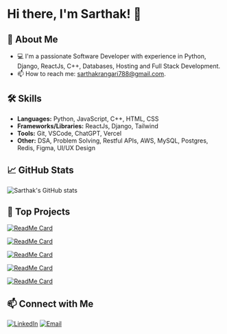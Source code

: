 # Hi there, I'm Sarthak! 👋

## 🚀 About Me

- 💻 I'm a passionate Software Developer with experience in Python, Django, ReactJs, C++, Databases, Hosting and Full Stack Development.
- 📫 How to reach me: sarthakrangari788@gmail.com.

## 🛠️ Skills

- **Languages:** Python, JavaScript, C++, HTML, CSS
- **Frameworks/Libraries:** ReactJs, Django, Tailwind
- **Tools:** Git, VSCode, ChatGPT, Vercel
- **Other:** DSA, Problem Solving, Restful APIs, AWS, MySQL, Postgres, Redis, Figma, UI/UX Design

## 📈 GitHub Stats

![Sarthak's GitHub stats](https://github-readme-stats.vercel.app/api?username=Sarthak7219&show_icons=true&theme=tokyonight)

## 🌟 Top Projects

[![ReadMe Card](https://github-readme-stats.vercel.app/api/pin/?username=Sarthak7219&repo=TDI-Webtool&theme=tokyonight)](https://github.com/Sarthak7219/TDI-Webtool)

[![ReadMe Card](https://github-readme-stats.vercel.app/api/pin/?username=Sarthak7219&repo=goal-frontend&theme=tokyonight)](https://github.com/Sarthak7219/goal-frontend)

[![ReadMe Card](https://github-readme-stats.vercel.app/api/pin/?username=Sarthak7219&repo=File-Deduplication-System&theme=tokyonight)](https://github.com/Sarthak7219/File-Deduplication-System)

[![ReadMe Card](https://github-readme-stats.vercel.app/api/pin/?username=Sarthak7219&repo=WeeLink&theme=tokyonight)](https://github.com/Sarthak7219/WeeLink)

[![ReadMe Card](https://github-readme-stats.vercel.app/api/pin/?username=Sarthak7219&repo=Text-2-Image-Generator-project&theme=tokyonight)](https://github.com/Sarthak7219/Text-2-Image-Generator-project)

## 📫 Connect with Me

[![LinkedIn](https://img.shields.io/badge/-LinkedIn-blue?style=flat&logo=Linkedin&logoColor=white)](https://www.linkedin.com/in/sarthak-rangari-03a078229)
[![Email](https://img.shields.io/badge/-Email-D14836?style=flat&logo=Gmail&logoColor=white)](mailto:sarthakrangari788@gmail.com)
